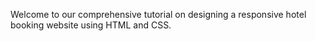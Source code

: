 
Welcome to our comprehensive tutorial on designing a responsive hotel booking website using HTML and CSS.
